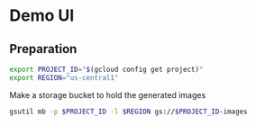 # Demo UI

## Preparation

```sh
export PROJECT_ID="$(gcloud config get project)" 
export REGION="us-central1"
```

Make a storage bucket to hold the generated images

```sh
gsutil mb -p $PROJECT_ID -l $REGION gs://$PROJECT_ID-images 
```